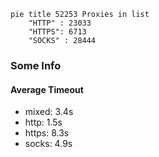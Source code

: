 
```mermaid
pie title 52253 Proxies in list
    "HTTP" : 23033
    "HTTPS": 6713
    "SOCKS" : 28444
```

### Some Info
#### Average Timeout

- mixed: 3.4s
- http: 1.5s
- https: 8.3s
- socks: 4.9s
